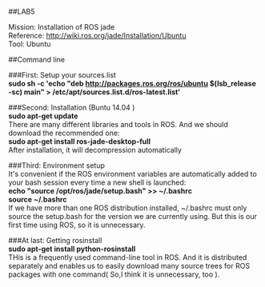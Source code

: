 ##LAB5

Mission: Installation of ROS jade  
Reference: http://wiki.ros.org/jade/Installation/Ubuntu  
Tool: Ubuntu  

##Command line

###First: Setup your sources.list  
**sudo sh -c 'echo "deb http://packages.ros.org/ros/ubuntu $(lsb_release -sc) main" > /etc/apt/sources.list.d/ros-latest.list'**  
  
###Second: Installation (Buntu 14.04 )  
**sudo apt-get update**  
There are many different libraries and tools in ROS. And we should download the recommended one:  
**sudo apt-get install ros-jade-desktop-full**  
After installation, it will decompression automatically  
  
###Third: Environment setup  
It's convenient if the ROS environment variables are automatically added to your bash session every time a new shell is launched:  
**echo "source /opt/ros/jade/setup.bash" >> ~/.bashrc**  
**source ~/.bashrc**  
If we have more than one ROS distribution installed, ~/.bashrc must only source the setup.bash for the version we are currently using. But this is our first time using ROS, so it is unnecessary.  
  
###At last: Getting rosinstall  
**sudo apt-get install python-rosinstall**  
THis is a frequently used command-line tool in ROS. And it is distributed separately and enables us to easily download many source trees for ROS packages with one command( So,I think it is unnecessary, too ).
